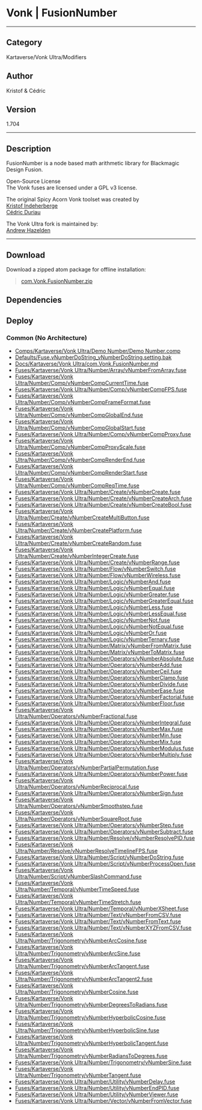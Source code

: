 # Vonk | FusionNumber
___

## Category
Kartaverse/Vonk Ultra/Modifiers

## Author
Kristof & Cédric

## Version
1.704

___

## Description
<p>FusionNumber is a node based math arithmetic library for Blackmagic Design Fusion.</p>

<p>Open-Source License<br>
The Vonk fuses are licensed under a GPL v3 license.</p>

<p>The original Spicy Acorn Vonk toolset was created by<br>
<a href="mailto:xmnr0x23@gmail.com">Kristof Indeherberge</a><br>
<a href="mailto:duriau.cedric@live.be">Cédric Duriau</a></p>

<p>The Vonk Ultra fork is maintained by:<br>
<a href="mailto:andrew@andrewhazelden.com">Andrew Hazelden</a></p>

___

## Download

Download a zipped atom package for offline installation:
> [com.Vonk.FusionNumber.zip](https://gitlab.com/WeSuckLess/Reactor/-/archive/master/Reactor-master.zip?path=Atoms/com.Vonk.FusionNumber)  

## Dependencies

## Deploy

### Common (No Architecture)

<ul>
<li><a href="https://gitlab.com/WeSuckLess/Reactor/-/blob/master/Atoms/com.Vonk.FusionNumber/Comps/Kartaverse/Vonk Ultra/Demo Number/Demo Number.comp?ref_type=heads">Comps/Kartaverse/Vonk Ultra/Demo Number/Demo Number.comp</a></li>
<li><a href="https://gitlab.com/WeSuckLess/Reactor/-/blob/master/Atoms/com.Vonk.FusionNumber/Defaults/Fuse.vNumberDoString_vNumberDoString.setting.bak?ref_type=heads">Defaults/Fuse.vNumberDoString_vNumberDoString.setting.bak</a></li>
<li><a href="https://gitlab.com/WeSuckLess/Reactor/-/blob/master/Atoms/com.Vonk.FusionNumber/Docs/Kartaverse/Vonk Ultra/com.Vonk.FusionNumber.md?ref_type=heads">Docs/Kartaverse/Vonk Ultra/com.Vonk.FusionNumber.md</a></li>
<li><a href="https://gitlab.com/WeSuckLess/Reactor/-/blob/master/Atoms/com.Vonk.FusionNumber/Fuses/Kartaverse/Vonk Ultra/Number/Array/vNumberFromArray.fuse?ref_type=heads">Fuses/Kartaverse/Vonk Ultra/Number/Array/vNumberFromArray.fuse</a></li>
<li><a href="https://gitlab.com/WeSuckLess/Reactor/-/blob/master/Atoms/com.Vonk.FusionNumber/Fuses/Kartaverse/Vonk Ultra/Number/Comp/vNumberCompCurrentTime.fuse?ref_type=heads">Fuses/Kartaverse/Vonk Ultra/Number/Comp/vNumberCompCurrentTime.fuse</a></li>
<li><a href="https://gitlab.com/WeSuckLess/Reactor/-/blob/master/Atoms/com.Vonk.FusionNumber/Fuses/Kartaverse/Vonk Ultra/Number/Comp/vNumberCompFPS.fuse?ref_type=heads">Fuses/Kartaverse/Vonk Ultra/Number/Comp/vNumberCompFPS.fuse</a></li>
<li><a href="https://gitlab.com/WeSuckLess/Reactor/-/blob/master/Atoms/com.Vonk.FusionNumber/Fuses/Kartaverse/Vonk Ultra/Number/Comp/vNumberCompFrameFormat.fuse?ref_type=heads">Fuses/Kartaverse/Vonk Ultra/Number/Comp/vNumberCompFrameFormat.fuse</a></li>
<li><a href="https://gitlab.com/WeSuckLess/Reactor/-/blob/master/Atoms/com.Vonk.FusionNumber/Fuses/Kartaverse/Vonk Ultra/Number/Comp/vNumberCompGlobalEnd.fuse?ref_type=heads">Fuses/Kartaverse/Vonk Ultra/Number/Comp/vNumberCompGlobalEnd.fuse</a></li>
<li><a href="https://gitlab.com/WeSuckLess/Reactor/-/blob/master/Atoms/com.Vonk.FusionNumber/Fuses/Kartaverse/Vonk Ultra/Number/Comp/vNumberCompGlobalStart.fuse?ref_type=heads">Fuses/Kartaverse/Vonk Ultra/Number/Comp/vNumberCompGlobalStart.fuse</a></li>
<li><a href="https://gitlab.com/WeSuckLess/Reactor/-/blob/master/Atoms/com.Vonk.FusionNumber/Fuses/Kartaverse/Vonk Ultra/Number/Comp/vNumberCompProxy.fuse?ref_type=heads">Fuses/Kartaverse/Vonk Ultra/Number/Comp/vNumberCompProxy.fuse</a></li>
<li><a href="https://gitlab.com/WeSuckLess/Reactor/-/blob/master/Atoms/com.Vonk.FusionNumber/Fuses/Kartaverse/Vonk Ultra/Number/Comp/vNumberCompProxyScale.fuse?ref_type=heads">Fuses/Kartaverse/Vonk Ultra/Number/Comp/vNumberCompProxyScale.fuse</a></li>
<li><a href="https://gitlab.com/WeSuckLess/Reactor/-/blob/master/Atoms/com.Vonk.FusionNumber/Fuses/Kartaverse/Vonk Ultra/Number/Comp/vNumberCompRenderEnd.fuse?ref_type=heads">Fuses/Kartaverse/Vonk Ultra/Number/Comp/vNumberCompRenderEnd.fuse</a></li>
<li><a href="https://gitlab.com/WeSuckLess/Reactor/-/blob/master/Atoms/com.Vonk.FusionNumber/Fuses/Kartaverse/Vonk Ultra/Number/Comp/vNumberCompRenderStart.fuse?ref_type=heads">Fuses/Kartaverse/Vonk Ultra/Number/Comp/vNumberCompRenderStart.fuse</a></li>
<li><a href="https://gitlab.com/WeSuckLess/Reactor/-/blob/master/Atoms/com.Vonk.FusionNumber/Fuses/Kartaverse/Vonk Ultra/Number/Comp/vNumberCompReqTime.fuse?ref_type=heads">Fuses/Kartaverse/Vonk Ultra/Number/Comp/vNumberCompReqTime.fuse</a></li>
<li><a href="https://gitlab.com/WeSuckLess/Reactor/-/blob/master/Atoms/com.Vonk.FusionNumber/Fuses/Kartaverse/Vonk Ultra/Number/Create/vNumberCreate.fuse?ref_type=heads">Fuses/Kartaverse/Vonk Ultra/Number/Create/vNumberCreate.fuse</a></li>
<li><a href="https://gitlab.com/WeSuckLess/Reactor/-/blob/master/Atoms/com.Vonk.FusionNumber/Fuses/Kartaverse/Vonk Ultra/Number/Create/vNumberCreateArch.fuse?ref_type=heads">Fuses/Kartaverse/Vonk Ultra/Number/Create/vNumberCreateArch.fuse</a></li>
<li><a href="https://gitlab.com/WeSuckLess/Reactor/-/blob/master/Atoms/com.Vonk.FusionNumber/Fuses/Kartaverse/Vonk Ultra/Number/Create/vNumberCreateBool.fuse?ref_type=heads">Fuses/Kartaverse/Vonk Ultra/Number/Create/vNumberCreateBool.fuse</a></li>
<li><a href="https://gitlab.com/WeSuckLess/Reactor/-/blob/master/Atoms/com.Vonk.FusionNumber/Fuses/Kartaverse/Vonk Ultra/Number/Create/vNumberCreateMultiButton.fuse?ref_type=heads">Fuses/Kartaverse/Vonk Ultra/Number/Create/vNumberCreateMultiButton.fuse</a></li>
<li><a href="https://gitlab.com/WeSuckLess/Reactor/-/blob/master/Atoms/com.Vonk.FusionNumber/Fuses/Kartaverse/Vonk Ultra/Number/Create/vNumberCreatePlatform.fuse?ref_type=heads">Fuses/Kartaverse/Vonk Ultra/Number/Create/vNumberCreatePlatform.fuse</a></li>
<li><a href="https://gitlab.com/WeSuckLess/Reactor/-/blob/master/Atoms/com.Vonk.FusionNumber/Fuses/Kartaverse/Vonk Ultra/Number/Create/vNumberCreateRandom.fuse?ref_type=heads">Fuses/Kartaverse/Vonk Ultra/Number/Create/vNumberCreateRandom.fuse</a></li>
<li><a href="https://gitlab.com/WeSuckLess/Reactor/-/blob/master/Atoms/com.Vonk.FusionNumber/Fuses/Kartaverse/Vonk Ultra/Number/Create/vNumberIntegerCreate.fuse?ref_type=heads">Fuses/Kartaverse/Vonk Ultra/Number/Create/vNumberIntegerCreate.fuse</a></li>
<li><a href="https://gitlab.com/WeSuckLess/Reactor/-/blob/master/Atoms/com.Vonk.FusionNumber/Fuses/Kartaverse/Vonk Ultra/Number/Create/vNumberRange.fuse?ref_type=heads">Fuses/Kartaverse/Vonk Ultra/Number/Create/vNumberRange.fuse</a></li>
<li><a href="https://gitlab.com/WeSuckLess/Reactor/-/blob/master/Atoms/com.Vonk.FusionNumber/Fuses/Kartaverse/Vonk Ultra/Number/Flow/vNumberSwitch.fuse?ref_type=heads">Fuses/Kartaverse/Vonk Ultra/Number/Flow/vNumberSwitch.fuse</a></li>
<li><a href="https://gitlab.com/WeSuckLess/Reactor/-/blob/master/Atoms/com.Vonk.FusionNumber/Fuses/Kartaverse/Vonk Ultra/Number/Flow/vNumberWireless.fuse?ref_type=heads">Fuses/Kartaverse/Vonk Ultra/Number/Flow/vNumberWireless.fuse</a></li>
<li><a href="https://gitlab.com/WeSuckLess/Reactor/-/blob/master/Atoms/com.Vonk.FusionNumber/Fuses/Kartaverse/Vonk Ultra/Number/Logic/vNumberAnd.fuse?ref_type=heads">Fuses/Kartaverse/Vonk Ultra/Number/Logic/vNumberAnd.fuse</a></li>
<li><a href="https://gitlab.com/WeSuckLess/Reactor/-/blob/master/Atoms/com.Vonk.FusionNumber/Fuses/Kartaverse/Vonk Ultra/Number/Logic/vNumberEqual.fuse?ref_type=heads">Fuses/Kartaverse/Vonk Ultra/Number/Logic/vNumberEqual.fuse</a></li>
<li><a href="https://gitlab.com/WeSuckLess/Reactor/-/blob/master/Atoms/com.Vonk.FusionNumber/Fuses/Kartaverse/Vonk Ultra/Number/Logic/vNumberGreater.fuse?ref_type=heads">Fuses/Kartaverse/Vonk Ultra/Number/Logic/vNumberGreater.fuse</a></li>
<li><a href="https://gitlab.com/WeSuckLess/Reactor/-/blob/master/Atoms/com.Vonk.FusionNumber/Fuses/Kartaverse/Vonk Ultra/Number/Logic/vNumberGreaterEqual.fuse?ref_type=heads">Fuses/Kartaverse/Vonk Ultra/Number/Logic/vNumberGreaterEqual.fuse</a></li>
<li><a href="https://gitlab.com/WeSuckLess/Reactor/-/blob/master/Atoms/com.Vonk.FusionNumber/Fuses/Kartaverse/Vonk Ultra/Number/Logic/vNumberLess.fuse?ref_type=heads">Fuses/Kartaverse/Vonk Ultra/Number/Logic/vNumberLess.fuse</a></li>
<li><a href="https://gitlab.com/WeSuckLess/Reactor/-/blob/master/Atoms/com.Vonk.FusionNumber/Fuses/Kartaverse/Vonk Ultra/Number/Logic/vNumberLessEqual.fuse?ref_type=heads">Fuses/Kartaverse/Vonk Ultra/Number/Logic/vNumberLessEqual.fuse</a></li>
<li><a href="https://gitlab.com/WeSuckLess/Reactor/-/blob/master/Atoms/com.Vonk.FusionNumber/Fuses/Kartaverse/Vonk Ultra/Number/Logic/vNumberNot.fuse?ref_type=heads">Fuses/Kartaverse/Vonk Ultra/Number/Logic/vNumberNot.fuse</a></li>
<li><a href="https://gitlab.com/WeSuckLess/Reactor/-/blob/master/Atoms/com.Vonk.FusionNumber/Fuses/Kartaverse/Vonk Ultra/Number/Logic/vNumberNotEqual.fuse?ref_type=heads">Fuses/Kartaverse/Vonk Ultra/Number/Logic/vNumberNotEqual.fuse</a></li>
<li><a href="https://gitlab.com/WeSuckLess/Reactor/-/blob/master/Atoms/com.Vonk.FusionNumber/Fuses/Kartaverse/Vonk Ultra/Number/Logic/vNumberOr.fuse?ref_type=heads">Fuses/Kartaverse/Vonk Ultra/Number/Logic/vNumberOr.fuse</a></li>
<li><a href="https://gitlab.com/WeSuckLess/Reactor/-/blob/master/Atoms/com.Vonk.FusionNumber/Fuses/Kartaverse/Vonk Ultra/Number/Logic/vNumberTernary.fuse?ref_type=heads">Fuses/Kartaverse/Vonk Ultra/Number/Logic/vNumberTernary.fuse</a></li>
<li><a href="https://gitlab.com/WeSuckLess/Reactor/-/blob/master/Atoms/com.Vonk.FusionNumber/Fuses/Kartaverse/Vonk Ultra/Number/Matrix/vNumberFromMatrix.fuse?ref_type=heads">Fuses/Kartaverse/Vonk Ultra/Number/Matrix/vNumberFromMatrix.fuse</a></li>
<li><a href="https://gitlab.com/WeSuckLess/Reactor/-/blob/master/Atoms/com.Vonk.FusionNumber/Fuses/Kartaverse/Vonk Ultra/Number/Matrix/vNumberToMatrix.fuse?ref_type=heads">Fuses/Kartaverse/Vonk Ultra/Number/Matrix/vNumberToMatrix.fuse</a></li>
<li><a href="https://gitlab.com/WeSuckLess/Reactor/-/blob/master/Atoms/com.Vonk.FusionNumber/Fuses/Kartaverse/Vonk Ultra/Number/Operators/vNumberAbsolute.fuse?ref_type=heads">Fuses/Kartaverse/Vonk Ultra/Number/Operators/vNumberAbsolute.fuse</a></li>
<li><a href="https://gitlab.com/WeSuckLess/Reactor/-/blob/master/Atoms/com.Vonk.FusionNumber/Fuses/Kartaverse/Vonk Ultra/Number/Operators/vNumberAdd.fuse?ref_type=heads">Fuses/Kartaverse/Vonk Ultra/Number/Operators/vNumberAdd.fuse</a></li>
<li><a href="https://gitlab.com/WeSuckLess/Reactor/-/blob/master/Atoms/com.Vonk.FusionNumber/Fuses/Kartaverse/Vonk Ultra/Number/Operators/vNumberCeil.fuse?ref_type=heads">Fuses/Kartaverse/Vonk Ultra/Number/Operators/vNumberCeil.fuse</a></li>
<li><a href="https://gitlab.com/WeSuckLess/Reactor/-/blob/master/Atoms/com.Vonk.FusionNumber/Fuses/Kartaverse/Vonk Ultra/Number/Operators/vNumberClamp.fuse?ref_type=heads">Fuses/Kartaverse/Vonk Ultra/Number/Operators/vNumberClamp.fuse</a></li>
<li><a href="https://gitlab.com/WeSuckLess/Reactor/-/blob/master/Atoms/com.Vonk.FusionNumber/Fuses/Kartaverse/Vonk Ultra/Number/Operators/vNumberDivide.fuse?ref_type=heads">Fuses/Kartaverse/Vonk Ultra/Number/Operators/vNumberDivide.fuse</a></li>
<li><a href="https://gitlab.com/WeSuckLess/Reactor/-/blob/master/Atoms/com.Vonk.FusionNumber/Fuses/Kartaverse/Vonk Ultra/Number/Operators/vNumberEase.fuse?ref_type=heads">Fuses/Kartaverse/Vonk Ultra/Number/Operators/vNumberEase.fuse</a></li>
<li><a href="https://gitlab.com/WeSuckLess/Reactor/-/blob/master/Atoms/com.Vonk.FusionNumber/Fuses/Kartaverse/Vonk Ultra/Number/Operators/vNumberFactorial.fuse?ref_type=heads">Fuses/Kartaverse/Vonk Ultra/Number/Operators/vNumberFactorial.fuse</a></li>
<li><a href="https://gitlab.com/WeSuckLess/Reactor/-/blob/master/Atoms/com.Vonk.FusionNumber/Fuses/Kartaverse/Vonk Ultra/Number/Operators/vNumberFloor.fuse?ref_type=heads">Fuses/Kartaverse/Vonk Ultra/Number/Operators/vNumberFloor.fuse</a></li>
<li><a href="https://gitlab.com/WeSuckLess/Reactor/-/blob/master/Atoms/com.Vonk.FusionNumber/Fuses/Kartaverse/Vonk Ultra/Number/Operators/vNumberFractional.fuse?ref_type=heads">Fuses/Kartaverse/Vonk Ultra/Number/Operators/vNumberFractional.fuse</a></li>
<li><a href="https://gitlab.com/WeSuckLess/Reactor/-/blob/master/Atoms/com.Vonk.FusionNumber/Fuses/Kartaverse/Vonk Ultra/Number/Operators/vNumberIntegral.fuse?ref_type=heads">Fuses/Kartaverse/Vonk Ultra/Number/Operators/vNumberIntegral.fuse</a></li>
<li><a href="https://gitlab.com/WeSuckLess/Reactor/-/blob/master/Atoms/com.Vonk.FusionNumber/Fuses/Kartaverse/Vonk Ultra/Number/Operators/vNumberMax.fuse?ref_type=heads">Fuses/Kartaverse/Vonk Ultra/Number/Operators/vNumberMax.fuse</a></li>
<li><a href="https://gitlab.com/WeSuckLess/Reactor/-/blob/master/Atoms/com.Vonk.FusionNumber/Fuses/Kartaverse/Vonk Ultra/Number/Operators/vNumberMin.fuse?ref_type=heads">Fuses/Kartaverse/Vonk Ultra/Number/Operators/vNumberMin.fuse</a></li>
<li><a href="https://gitlab.com/WeSuckLess/Reactor/-/blob/master/Atoms/com.Vonk.FusionNumber/Fuses/Kartaverse/Vonk Ultra/Number/Operators/vNumberMix.fuse?ref_type=heads">Fuses/Kartaverse/Vonk Ultra/Number/Operators/vNumberMix.fuse</a></li>
<li><a href="https://gitlab.com/WeSuckLess/Reactor/-/blob/master/Atoms/com.Vonk.FusionNumber/Fuses/Kartaverse/Vonk Ultra/Number/Operators/vNumberModulus.fuse?ref_type=heads">Fuses/Kartaverse/Vonk Ultra/Number/Operators/vNumberModulus.fuse</a></li>
<li><a href="https://gitlab.com/WeSuckLess/Reactor/-/blob/master/Atoms/com.Vonk.FusionNumber/Fuses/Kartaverse/Vonk Ultra/Number/Operators/vNumberMultiply.fuse?ref_type=heads">Fuses/Kartaverse/Vonk Ultra/Number/Operators/vNumberMultiply.fuse</a></li>
<li><a href="https://gitlab.com/WeSuckLess/Reactor/-/blob/master/Atoms/com.Vonk.FusionNumber/Fuses/Kartaverse/Vonk Ultra/Number/Operators/vNumberPartialPermutation.fuse?ref_type=heads">Fuses/Kartaverse/Vonk Ultra/Number/Operators/vNumberPartialPermutation.fuse</a></li>
<li><a href="https://gitlab.com/WeSuckLess/Reactor/-/blob/master/Atoms/com.Vonk.FusionNumber/Fuses/Kartaverse/Vonk Ultra/Number/Operators/vNumberPower.fuse?ref_type=heads">Fuses/Kartaverse/Vonk Ultra/Number/Operators/vNumberPower.fuse</a></li>
<li><a href="https://gitlab.com/WeSuckLess/Reactor/-/blob/master/Atoms/com.Vonk.FusionNumber/Fuses/Kartaverse/Vonk Ultra/Number/Operators/vNumberReciprocal.fuse?ref_type=heads">Fuses/Kartaverse/Vonk Ultra/Number/Operators/vNumberReciprocal.fuse</a></li>
<li><a href="https://gitlab.com/WeSuckLess/Reactor/-/blob/master/Atoms/com.Vonk.FusionNumber/Fuses/Kartaverse/Vonk Ultra/Number/Operators/vNumberSign.fuse?ref_type=heads">Fuses/Kartaverse/Vonk Ultra/Number/Operators/vNumberSign.fuse</a></li>
<li><a href="https://gitlab.com/WeSuckLess/Reactor/-/blob/master/Atoms/com.Vonk.FusionNumber/Fuses/Kartaverse/Vonk Ultra/Number/Operators/vNumberSmoothstep.fuse?ref_type=heads">Fuses/Kartaverse/Vonk Ultra/Number/Operators/vNumberSmoothstep.fuse</a></li>
<li><a href="https://gitlab.com/WeSuckLess/Reactor/-/blob/master/Atoms/com.Vonk.FusionNumber/Fuses/Kartaverse/Vonk Ultra/Number/Operators/vNumberSquareRoot.fuse?ref_type=heads">Fuses/Kartaverse/Vonk Ultra/Number/Operators/vNumberSquareRoot.fuse</a></li>
<li><a href="https://gitlab.com/WeSuckLess/Reactor/-/blob/master/Atoms/com.Vonk.FusionNumber/Fuses/Kartaverse/Vonk Ultra/Number/Operators/vNumberStep.fuse?ref_type=heads">Fuses/Kartaverse/Vonk Ultra/Number/Operators/vNumberStep.fuse</a></li>
<li><a href="https://gitlab.com/WeSuckLess/Reactor/-/blob/master/Atoms/com.Vonk.FusionNumber/Fuses/Kartaverse/Vonk Ultra/Number/Operators/vNumberSubtract.fuse?ref_type=heads">Fuses/Kartaverse/Vonk Ultra/Number/Operators/vNumberSubtract.fuse</a></li>
<li><a href="https://gitlab.com/WeSuckLess/Reactor/-/blob/master/Atoms/com.Vonk.FusionNumber/Fuses/Kartaverse/Vonk Ultra/Number/Resolve/vNumberResolvePID.fuse?ref_type=heads">Fuses/Kartaverse/Vonk Ultra/Number/Resolve/vNumberResolvePID.fuse</a></li>
<li><a href="https://gitlab.com/WeSuckLess/Reactor/-/blob/master/Atoms/com.Vonk.FusionNumber/Fuses/Kartaverse/Vonk Ultra/Number/Resolve/vNumberResolveTimelineFPS.fuse?ref_type=heads">Fuses/Kartaverse/Vonk Ultra/Number/Resolve/vNumberResolveTimelineFPS.fuse</a></li>
<li><a href="https://gitlab.com/WeSuckLess/Reactor/-/blob/master/Atoms/com.Vonk.FusionNumber/Fuses/Kartaverse/Vonk Ultra/Number/Script/vNumberDoString.fuse?ref_type=heads">Fuses/Kartaverse/Vonk Ultra/Number/Script/vNumberDoString.fuse</a></li>
<li><a href="https://gitlab.com/WeSuckLess/Reactor/-/blob/master/Atoms/com.Vonk.FusionNumber/Fuses/Kartaverse/Vonk Ultra/Number/Script/vNumberProcessOpen.fuse?ref_type=heads">Fuses/Kartaverse/Vonk Ultra/Number/Script/vNumberProcessOpen.fuse</a></li>
<li><a href="https://gitlab.com/WeSuckLess/Reactor/-/blob/master/Atoms/com.Vonk.FusionNumber/Fuses/Kartaverse/Vonk Ultra/Number/Script/vNumberSlashCommand.fuse?ref_type=heads">Fuses/Kartaverse/Vonk Ultra/Number/Script/vNumberSlashCommand.fuse</a></li>
<li><a href="https://gitlab.com/WeSuckLess/Reactor/-/blob/master/Atoms/com.Vonk.FusionNumber/Fuses/Kartaverse/Vonk Ultra/Number/Temporal/vNumberTimeSpeed.fuse?ref_type=heads">Fuses/Kartaverse/Vonk Ultra/Number/Temporal/vNumberTimeSpeed.fuse</a></li>
<li><a href="https://gitlab.com/WeSuckLess/Reactor/-/blob/master/Atoms/com.Vonk.FusionNumber/Fuses/Kartaverse/Vonk Ultra/Number/Temporal/vNumberTimeStretch.fuse?ref_type=heads">Fuses/Kartaverse/Vonk Ultra/Number/Temporal/vNumberTimeStretch.fuse</a></li>
<li><a href="https://gitlab.com/WeSuckLess/Reactor/-/blob/master/Atoms/com.Vonk.FusionNumber/Fuses/Kartaverse/Vonk Ultra/Number/Temporal/vNumberXSheet.fuse?ref_type=heads">Fuses/Kartaverse/Vonk Ultra/Number/Temporal/vNumberXSheet.fuse</a></li>
<li><a href="https://gitlab.com/WeSuckLess/Reactor/-/blob/master/Atoms/com.Vonk.FusionNumber/Fuses/Kartaverse/Vonk Ultra/Number/Text/vNumberFromCSV.fuse?ref_type=heads">Fuses/Kartaverse/Vonk Ultra/Number/Text/vNumberFromCSV.fuse</a></li>
<li><a href="https://gitlab.com/WeSuckLess/Reactor/-/blob/master/Atoms/com.Vonk.FusionNumber/Fuses/Kartaverse/Vonk Ultra/Number/Text/vNumberFromText.fuse?ref_type=heads">Fuses/Kartaverse/Vonk Ultra/Number/Text/vNumberFromText.fuse</a></li>
<li><a href="https://gitlab.com/WeSuckLess/Reactor/-/blob/master/Atoms/com.Vonk.FusionNumber/Fuses/Kartaverse/Vonk Ultra/Number/Text/vNumberXYZFromCSV.fuse?ref_type=heads">Fuses/Kartaverse/Vonk Ultra/Number/Text/vNumberXYZFromCSV.fuse</a></li>
<li><a href="https://gitlab.com/WeSuckLess/Reactor/-/blob/master/Atoms/com.Vonk.FusionNumber/Fuses/Kartaverse/Vonk Ultra/Number/Trigonometry/vNumberArcCosine.fuse?ref_type=heads">Fuses/Kartaverse/Vonk Ultra/Number/Trigonometry/vNumberArcCosine.fuse</a></li>
<li><a href="https://gitlab.com/WeSuckLess/Reactor/-/blob/master/Atoms/com.Vonk.FusionNumber/Fuses/Kartaverse/Vonk Ultra/Number/Trigonometry/vNumberArcSine.fuse?ref_type=heads">Fuses/Kartaverse/Vonk Ultra/Number/Trigonometry/vNumberArcSine.fuse</a></li>
<li><a href="https://gitlab.com/WeSuckLess/Reactor/-/blob/master/Atoms/com.Vonk.FusionNumber/Fuses/Kartaverse/Vonk Ultra/Number/Trigonometry/vNumberArcTangent.fuse?ref_type=heads">Fuses/Kartaverse/Vonk Ultra/Number/Trigonometry/vNumberArcTangent.fuse</a></li>
<li><a href="https://gitlab.com/WeSuckLess/Reactor/-/blob/master/Atoms/com.Vonk.FusionNumber/Fuses/Kartaverse/Vonk Ultra/Number/Trigonometry/vNumberArcTangent2.fuse?ref_type=heads">Fuses/Kartaverse/Vonk Ultra/Number/Trigonometry/vNumberArcTangent2.fuse</a></li>
<li><a href="https://gitlab.com/WeSuckLess/Reactor/-/blob/master/Atoms/com.Vonk.FusionNumber/Fuses/Kartaverse/Vonk Ultra/Number/Trigonometry/vNumberCosine.fuse?ref_type=heads">Fuses/Kartaverse/Vonk Ultra/Number/Trigonometry/vNumberCosine.fuse</a></li>
<li><a href="https://gitlab.com/WeSuckLess/Reactor/-/blob/master/Atoms/com.Vonk.FusionNumber/Fuses/Kartaverse/Vonk Ultra/Number/Trigonometry/vNumberDegreesToRadians.fuse?ref_type=heads">Fuses/Kartaverse/Vonk Ultra/Number/Trigonometry/vNumberDegreesToRadians.fuse</a></li>
<li><a href="https://gitlab.com/WeSuckLess/Reactor/-/blob/master/Atoms/com.Vonk.FusionNumber/Fuses/Kartaverse/Vonk Ultra/Number/Trigonometry/vNumberHyperbolicCosine.fuse?ref_type=heads">Fuses/Kartaverse/Vonk Ultra/Number/Trigonometry/vNumberHyperbolicCosine.fuse</a></li>
<li><a href="https://gitlab.com/WeSuckLess/Reactor/-/blob/master/Atoms/com.Vonk.FusionNumber/Fuses/Kartaverse/Vonk Ultra/Number/Trigonometry/vNumberHyperbolicSine.fuse?ref_type=heads">Fuses/Kartaverse/Vonk Ultra/Number/Trigonometry/vNumberHyperbolicSine.fuse</a></li>
<li><a href="https://gitlab.com/WeSuckLess/Reactor/-/blob/master/Atoms/com.Vonk.FusionNumber/Fuses/Kartaverse/Vonk Ultra/Number/Trigonometry/vNumberHyperbolicTangent.fuse?ref_type=heads">Fuses/Kartaverse/Vonk Ultra/Number/Trigonometry/vNumberHyperbolicTangent.fuse</a></li>
<li><a href="https://gitlab.com/WeSuckLess/Reactor/-/blob/master/Atoms/com.Vonk.FusionNumber/Fuses/Kartaverse/Vonk Ultra/Number/Trigonometry/vNumberRadiansToDegrees.fuse?ref_type=heads">Fuses/Kartaverse/Vonk Ultra/Number/Trigonometry/vNumberRadiansToDegrees.fuse</a></li>
<li><a href="https://gitlab.com/WeSuckLess/Reactor/-/blob/master/Atoms/com.Vonk.FusionNumber/Fuses/Kartaverse/Vonk Ultra/Number/Trigonometry/vNumberSine.fuse?ref_type=heads">Fuses/Kartaverse/Vonk Ultra/Number/Trigonometry/vNumberSine.fuse</a></li>
<li><a href="https://gitlab.com/WeSuckLess/Reactor/-/blob/master/Atoms/com.Vonk.FusionNumber/Fuses/Kartaverse/Vonk Ultra/Number/Trigonometry/vNumberTangent.fuse?ref_type=heads">Fuses/Kartaverse/Vonk Ultra/Number/Trigonometry/vNumberTangent.fuse</a></li>
<li><a href="https://gitlab.com/WeSuckLess/Reactor/-/blob/master/Atoms/com.Vonk.FusionNumber/Fuses/Kartaverse/Vonk Ultra/Number/Utility/vNumberDelay.fuse?ref_type=heads">Fuses/Kartaverse/Vonk Ultra/Number/Utility/vNumberDelay.fuse</a></li>
<li><a href="https://gitlab.com/WeSuckLess/Reactor/-/blob/master/Atoms/com.Vonk.FusionNumber/Fuses/Kartaverse/Vonk Ultra/Number/Utility/vNumberEndPID.fuse?ref_type=heads">Fuses/Kartaverse/Vonk Ultra/Number/Utility/vNumberEndPID.fuse</a></li>
<li><a href="https://gitlab.com/WeSuckLess/Reactor/-/blob/master/Atoms/com.Vonk.FusionNumber/Fuses/Kartaverse/Vonk Ultra/Number/Utility/vNumberViewer.fuse?ref_type=heads">Fuses/Kartaverse/Vonk Ultra/Number/Utility/vNumberViewer.fuse</a></li>
<li><a href="https://gitlab.com/WeSuckLess/Reactor/-/blob/master/Atoms/com.Vonk.FusionNumber/Fuses/Kartaverse/Vonk Ultra/Number/Vector/vNumberFromVector.fuse?ref_type=heads">Fuses/Kartaverse/Vonk Ultra/Number/Vector/vNumberFromVector.fuse</a></li>
</ul>
